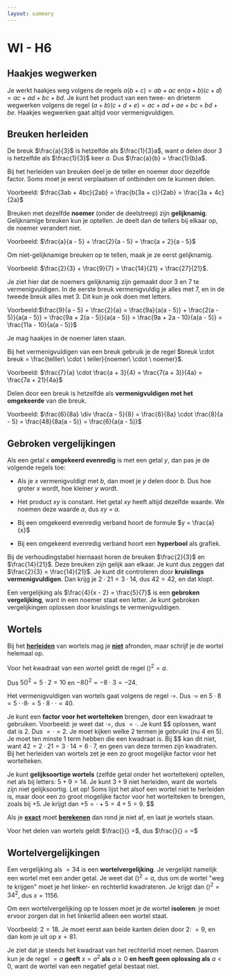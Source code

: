 ```yaml
---
layout: summary
---
```


# WI - H6

## Haakjes wegwerken

Je werkt haakjes weg volgens de regels $a(b + c) = ab + ac$ en$(a + b)(c + d) = ac + ad + bc + bd$. Je kunt het product van een twee- en drieterm wegwerken volgens de regel $(a + b)(c + d + e) = ac + ad + ae + bc + bd + be$. Haakjes wegwerken gaat altijd voor vermenigvuldigen.

## Breuken herleiden

De breuk $\frac{a}{3}$ is hetzelfde als $\frac{1}{3}a$, want *a* delen door 3 is hetzelfde als $\frac{1}{3}$ keer *a*. Dus $\frac{a}{b} = \frac{1}{b}a$.

Bij het herleiden van breuken deel je de teller en noemer door dezelfde factor. Soms moet je eerst verplaatsen of ontbinden om te kunnen delen.

Voorbeeld: $\frac{3ab + 4bc}{2ab} = \frac{b(3a + c)}{2ab} = \frac{3a + 4c}{2a}$

Breuken met dezelfde **noemer** (onder de deelstreep) zijn **gelijknamig**. Gelijknamige breuken kun je optellen. Je deelt dan de tellers bij elkaar op, de noemer verandert niet.

Voorbeeld: $\frac{a}{a - 5} + \frac{2}{a - 5} = \frac{a + 2}{a - 5}$

Om niet-gelijknamige breuken op te tellen, maak je ze eerst gelijknamig.

Voorbeeld: $\frac{2}{3} + \frac{9}{7} = \frac{14}{21} + \frac{27}{21}$.

Je ziet hier dat de noemers gelijknamig zijn gemaakt door 3 en 7 te vermenigvuldigen. In de eerste breuk vermenigvuldig je alles met 7, en in de tweede breuk alles met 3. Dit kun je ook doen met letters.

Voorbeeld:$\frac{9}{a - 5} + \frac{2}{a} = \frac{9a}{a(a - 5)} + \frac{2(a - 5)}{a(a - 5)} = \frac{9a + 2(a - 5)}{a(a - 5)} = \frac{9a + 2a - 10}{a(a - 5)} = \frac{11a - 10}{a(a - 5)}$

Je mag haakjes in de noemer laten staan.

Bij het vermenigvuldigen van een breuk gebruik je de regel $breuk \cdot breuk = \frac{telller\  \cdot \ teller}{noemer\  \cdot \ noemer}$.

Voorbeeld: $\frac{7}{a} \cdot \frac{a + 3}{4} = \frac{7(a + 3)}{4a} = \frac{7a + 21}{4a}$

Delen door een breuk is hetzelfde als **vermenigvuldigen met het omgekeerde** van die breuk.

Voorbeeld: $\frac{6}{8a} \div \frac{a - 5}{8} = \frac{6}{8a} \cdot \frac{8}{a - 5} = \frac{48}{8a(a - 5)} = \frac{6}{a(a - 5)}$

## Gebroken vergelijkingen

Als een getal *x* **omgekeerd evenredig** is met een getal *y*, dan pas je de volgende regels toe:

- Als je *x* vermenigvuldigt met *b*, dan moet je *y* delen door *b*. Dus hoe groter *x* wordt, hoe kleiner *y* wordt.

- Het product *xy* is constant. Het getal *xy* heeft altijd dezelfde waarde. We noemen deze waarde *a*, dus *xy = a*.

- Bij een omgekeerd evenredig verband hoort de formule $y = \frac{a}{x}$

- Bij een omgekeerd evenredig verband hoort een **hyperbool** als grafiek.

Bij de verhoudingstabel hiernaast horen de breuken $\frac{2}{3}$ en $\frac{14}{21}$. Deze breuken zijn gelijk aan elkaar. Je kunt dus zeggen dat $\frac{2}{3} = \frac{14}{21}$. Je kunt dit controleren door **kruislings vermenigvuldigen**. Dan krijg je $2 \cdot 21 = 3 \cdot 14$, dus $42 = 42$, en dat klopt.

Een vergelijking als $\frac{4}{x - 2} = \frac{5}{7}$ is een **gebroken vergelijking**, want in een noemer staat een letter. Je kunt gebroken vergelijkingen oplossen door kruislings te vermenigvuldigen.

## Wortels

Bij het **<u>herleiden</u>** van wortels mag je **<u>niet</u>** afronden, maar schrijf je de wortel helemaal op.

Voor het kwadraat van een wortel geldt de regel ${()}^{2} = a$.

Dus ${5()}^{2} = 5 \cdot 2 = 10$ en ${- 8()}^{2} = - 8 \cdot 3 = - 24$.

Het vermenigvuldigen van wortels gaat volgens de regel $\cdot =$. Dus $\cdot =$ en $5 \cdot 8 = 5 \cdot \cdot 8 \cdot = 5 \cdot 8 \cdot \cdot = 40$.

Je kunt een **factor voor het wortelteken** brengen, door een kwadraat te gebruiken. Voorbeeld: je weet dat $\cdot =$, dus $= \cdot$. Je kunt $$ oplossen, want dat is 2. Dus $= \cdot = 2$. Je moet kijken welke 2 termen je gebruikt (nu 4 en 5). Je moet ten minste 1 term hebben die een kwadraat is. Bij $$ kan dit niet, want $42 = 2 \cdot 21 = 3 \cdot 14 = 6 \cdot 7$, en geen van deze termen zijn kwadraten. Bij het herleiden van wortels zet je een zo groot mogelijke factor voor het wortelteken.

Je kunt **gelijksoortige wortels** (zelfde getal onder het wortelteken) optellen, net als bij letters: $5 + 9 = 14$. Je kunt $3 + 9$ niet herleiden, want de wortels zijn niet gelijksoortig. Let op! Soms lijst het alsof een wortel niet te herleiden is, maar door een zo groot mogelijke factor voor het wortelteken te brengen, zoals bij $+ 5$. Je krijgt dan $+ 5 = \cdot + 5 = 4 + 5 = 9$. $$

Als je **<u>exact</u>** moet **<u>berekenen</u>** dan rond je niet af, en laat je wortels staan.

Voor het delen van wortels geldt $\frac{}{} =$, dus $\frac{}{} = =$

## Wortelvergelijkingen

Een vergelijking als $= 34$ is een **wortelvergelijking**. Je vergelijkt namelijk een wortel met een ander getal. Je weet dat ${()}^{2} = a$, dus om de wortel "weg te krijgen" moet je het linker- en rechterlid kwadrateren. Je krijgt dan ${()}^{2} = 34^{2}$, dus $x = 1156$.

Om een wortelvergelijking op te lossen moet je de wortel **isoleren**: je moet ervoor zorgen dat in het linkerlid alleen een wortel staat.

Voorbeeld: $2 = 18$. Je moet eerst aan beide kanten delen door 2: $= 9$, en dan kom je uit op $x = 81$.

Je ziet dat je steeds het kwadraat van het rechterlid moet nemen. Daarom kun je de regel $= a$ **geeft** $x = a^{2}$ **als** $a \geq 0$ **en heeft geen oplossing als** $a < 0$, want de wortel van een negatief getal bestaat niet.

